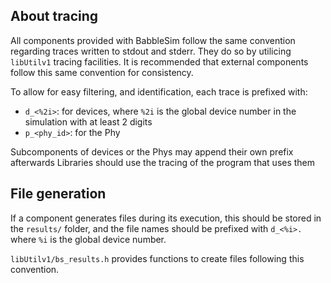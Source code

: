 ## About tracing

All components provided with BabbleSim follow the same convention regarding
traces written to stdout and stderr.
They do so by utilicing `libUtilv1` tracing facilities.
It is recommended that external components follow this same convention for
consistency.

To allow for easy filtering, and identification, each trace is prefixed with:

* `d_<%2i>`: for devices, where `%2i` is the global device number in the
  simulation with at least 2 digits
* `p_<phy_id>`: for the Phy

Subcomponents of devices or the Phys may append their own prefix afterwards
Libraries should use the tracing of the program that uses them

## File generation

If a component generates files during its execution, this should be stored in
the `results/` folder, and the file names should be prefixed with `d_<%i>.`
where `%i` is the global device number.

`libUtilv1/bs_results.h` provides functions to create files following this
convention.
